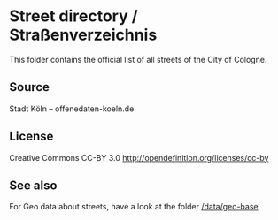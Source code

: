 Street directory / Straßenverzeichnis
=====================================

This folder contains the official list of all streets of the City of Cologne.

## Source

Stadt Köln – offenedaten-koeln.de

## License

Creative Commons CC-BY 3.0
http://opendefinition.org/licenses/cc-by

## See also

For Geo data about streets, have a look at the folder [/data/geo-base](https://github.com/KoelnAPI/data/tree/master/data/geo-base).
